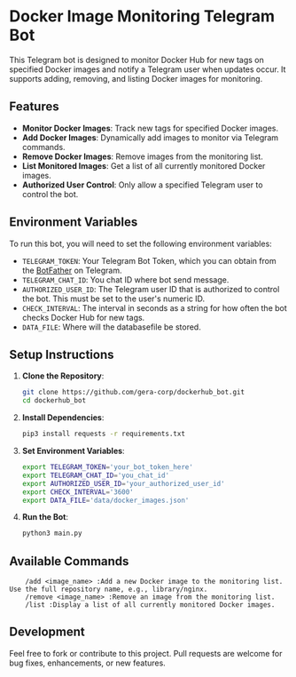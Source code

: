 # Docker Image Monitoring Telegram Bot

This Telegram bot is designed to monitor Docker Hub for new tags on specified Docker images and notify a Telegram user when updates occur. It supports adding, removing, and listing Docker images for monitoring.

## Features

- **Monitor Docker Images**: Track new tags for specified Docker images.
- **Add Docker Images**: Dynamically add images to monitor via Telegram commands.
- **Remove Docker Images**: Remove images from the monitoring list.
- **List Monitored Images**: Get a list of all currently monitored Docker images.
- **Authorized User Control**: Only allow a specified Telegram user to control the bot.

## Environment Variables

To run this bot, you will need to set the following environment variables:

- `TELEGRAM_TOKEN`: Your Telegram Bot Token, which you can obtain from the [BotFather](https://t.me/botfather) on Telegram.
- `TELEGRAM_CHAT_ID`: You chat ID where bot send message.
- `AUTHORIZED_USER_ID`: The Telegram user ID that is authorized to control the bot. This must be set to the user's numeric ID.
- `CHECK_INTERVAL`: The interval in seconds as a string for how often the bot checks Docker Hub for new tags.
- `DATA_FILE`: Where will the databasefile be stored.

## Setup Instructions

1. **Clone the Repository**:
   ```bash
   git clone https://github.com/gera-corp/dockerhub_bot.git
   cd dockerhub_bot

2. **Install Dependencies**:
   ```bash
   pip3 install requests -r requirements.txt

3. **Set Environment Variables**:
   ```bash
   export TELEGRAM_TOKEN='your_bot_token_here'
   export TELEGRAM_CHAT_ID='you_chat_id'
   export AUTHORIZED_USER_ID='your_authorized_user_id'
   export CHECK_INTERVAL='3600'
   export DATA_FILE='data/docker_images.json'

4. **Run the Bot**:
   ```bash
   python3 main.py

## Available Commands
```
    /add <image_name> :Add a new Docker image to the monitoring list. Use the full repository name, e.g., library/nginx.
    /remove <image_name> :Remove an image from the monitoring list.
    /list :Display a list of all currently monitored Docker images.
```
## Development

Feel free to fork or contribute to this project. Pull requests are welcome for bug fixes, enhancements, or new features.
